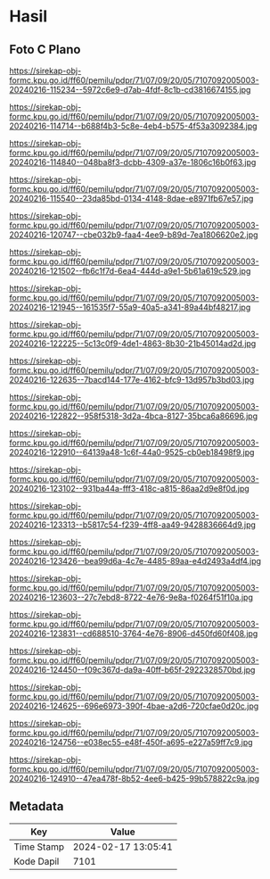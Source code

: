 # Hasil

## Foto C Plano

https://sirekap-obj-formc.kpu.go.id/ff60/pemilu/pdpr/71/07/09/20/05/7107092005003-20240216-115234--5972c6e9-d7ab-4fdf-8c1b-cd3816674155.jpg

https://sirekap-obj-formc.kpu.go.id/ff60/pemilu/pdpr/71/07/09/20/05/7107092005003-20240216-114714--b688f4b3-5c8e-4eb4-b575-4f53a3092384.jpg

https://sirekap-obj-formc.kpu.go.id/ff60/pemilu/pdpr/71/07/09/20/05/7107092005003-20240216-114840--048ba8f3-dcbb-4309-a37e-1806c16b0f63.jpg

https://sirekap-obj-formc.kpu.go.id/ff60/pemilu/pdpr/71/07/09/20/05/7107092005003-20240216-115540--23da85bd-0134-4148-8dae-e8971fb67e57.jpg

https://sirekap-obj-formc.kpu.go.id/ff60/pemilu/pdpr/71/07/09/20/05/7107092005003-20240216-120747--cbe032b9-faa4-4ee9-b89d-7ea1806620e2.jpg

https://sirekap-obj-formc.kpu.go.id/ff60/pemilu/pdpr/71/07/09/20/05/7107092005003-20240216-121502--fb6c1f7d-6ea4-444d-a9e1-5b61a619c529.jpg

https://sirekap-obj-formc.kpu.go.id/ff60/pemilu/pdpr/71/07/09/20/05/7107092005003-20240216-121945--161535f7-55a9-40a5-a341-89a44bf48217.jpg

https://sirekap-obj-formc.kpu.go.id/ff60/pemilu/pdpr/71/07/09/20/05/7107092005003-20240216-122225--5c13c0f9-4de1-4863-8b30-21b45014ad2d.jpg

https://sirekap-obj-formc.kpu.go.id/ff60/pemilu/pdpr/71/07/09/20/05/7107092005003-20240216-122635--7bacd144-177e-4162-bfc9-13d957b3bd03.jpg

https://sirekap-obj-formc.kpu.go.id/ff60/pemilu/pdpr/71/07/09/20/05/7107092005003-20240216-122822--958f5318-3d2a-4bca-8127-35bca6a86696.jpg

https://sirekap-obj-formc.kpu.go.id/ff60/pemilu/pdpr/71/07/09/20/05/7107092005003-20240216-122910--64139a48-1c6f-44a0-9525-cb0eb18498f9.jpg

https://sirekap-obj-formc.kpu.go.id/ff60/pemilu/pdpr/71/07/09/20/05/7107092005003-20240216-123102--931ba44a-fff3-418c-a815-86aa2d9e8f0d.jpg

https://sirekap-obj-formc.kpu.go.id/ff60/pemilu/pdpr/71/07/09/20/05/7107092005003-20240216-123313--b5817c54-f239-4ff8-aa49-9428836664d9.jpg

https://sirekap-obj-formc.kpu.go.id/ff60/pemilu/pdpr/71/07/09/20/05/7107092005003-20240216-123426--bea99d6a-4c7e-4485-89aa-e4d2493a4df4.jpg

https://sirekap-obj-formc.kpu.go.id/ff60/pemilu/pdpr/71/07/09/20/05/7107092005003-20240216-123603--27c7ebd8-8722-4e76-9e8a-f0264f51f10a.jpg

https://sirekap-obj-formc.kpu.go.id/ff60/pemilu/pdpr/71/07/09/20/05/7107092005003-20240216-123831--cd688510-3764-4e76-8906-d450fd60f408.jpg

https://sirekap-obj-formc.kpu.go.id/ff60/pemilu/pdpr/71/07/09/20/05/7107092005003-20240216-124450--f09c367d-da9a-40ff-b65f-2922328570bd.jpg

https://sirekap-obj-formc.kpu.go.id/ff60/pemilu/pdpr/71/07/09/20/05/7107092005003-20240216-124625--696e6973-390f-4bae-a2d6-720cfae0d20c.jpg

https://sirekap-obj-formc.kpu.go.id/ff60/pemilu/pdpr/71/07/09/20/05/7107092005003-20240216-124756--e038ec55-e48f-450f-a695-e227a59ff7c9.jpg

https://sirekap-obj-formc.kpu.go.id/ff60/pemilu/pdpr/71/07/09/20/05/7107092005003-20240216-124910--47ea478f-8b52-4ee6-b425-99b578822c9a.jpg


## Metadata

| Key        | Value               |
| ---------- | ------------------- |
| Time Stamp | 2024-02-17 13:05:41 |
| Kode Dapil | 7101                |



